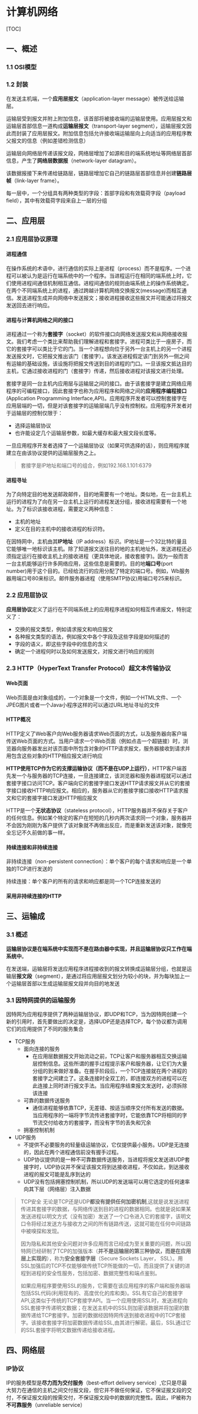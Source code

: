 # 计算机网络

[TOC]

## 一、概述

### 1.1 OSI模型

### 1.2 封装

在发送主机端，一个**应用层报文**（application-layer message）被传送给运输层。

运输层受到报文并附上附加信息，该首部将被接收端的运输层使用。应用层报文和运输层首部信息一道构成**运输层报文**（transport-layer segment），运输层报文因此而封装了应用层报文。附加信息包括允许接收端运输层向上向适当的应用程序教父报文的信息（例如差错检测信息）

运输层向网络层传递该报文段，网络层增加了如源和目的端系统地址等网络层首部信息，产生了**网络层数据报**（network-layer datagram）。

该数据报接下来传递给链路层，链路层增加它自己的链路层首部信息并创建**链路层帧**（link-layer frame）。

每一层中，一个分组具有两种类型的字段：首部字段和有效载荷字段（payload field），其中有效载荷字段来自上一层的分组



## 二、应用层

### 2.1 应用层协议原理

#### 进程通信

在操作系统的术语中，进行通信的实际上是进程（process）而不是程序。一个进程可以被认为是运行在端系统中的一个程序。当进程运行在相同的端系统上时，它们使用进程间通信机制相互通信。进程间通信的规则由端系统上的操作系统确定。在两个不同端系统上的进程，通过跨越计算机网络交换报文(message)而相互通信。发送进程生成并向网络中发送报文；接收进程接收这些报文并可能通过将报文发送回去进行响应。



#### 进程与计算机网络之间的接口

进程通过一个称为**套接字**（socket）的软件接口向网络发送报文和从网络接收报文。我们考虑一个类比来帮助我们理解进程和套接字。进程可类比于一座房子，而它的套接字可以类比于它的门。当一个进程想向位于另外一台主机上的另一个进程发送报文时，它把报文推出该门（套接字）。该发送进程假定该门到另外一侧之间有运输的基础设施，该设施将把报文传送到目的进程的门口。一旦该报文抵达目的主机，它通过接收进程的门（套接字）传递，然后接收进程对该报文进行处理。

套接字是同一台主机内应用层与运输层之间的接口。由于该套接字是建立网络应用程序的可编程接口，因此套接字也称为应用程序和网络之间的**应用程序编程接口**(Application Programming Interface,API)。应用程序开发者可以控制套接字在应用层端的一切，但是对该套接字的运输层端几乎没有控制权。应用程序开发者对于运输层的控制仅限于：

+ 选择运输层协议
+ 也许能设定几个运输层参数，如最大缓存和最大报文段长度等。

一旦应用程序开发者选择了一个运输层协议（如果可供选择的话），则应用程序就建立在由该协议提供的运输层服务之上。

> 套接字是IP地址和端口号的组合，例如192.168.1.101:6379



#### 进程寻址

为了向特定目的地发送邮政邮件，目的地需要有一个地址。类似地，在一台主机上运行的进程为了向在另一台主机上运行的进程发送分组，接收进程需要有一个地址。为了标识该接收进程，需要定义两种信息：

+ 主机的地址
+ 定义在目的主机中的接收进程的标识符。

在因特网中，主机由其**IP地址**（IP address）标识。IP地址是一个32比特的量且它能够唯一地标识该主机。除了知道报文送往目的地的主机地址外，发送进程还必须指定运行在接收主机上的接收进程（更具体地说，接收套接字)。因为一般而言一台主机能够运行许多网络应用，这些信息是需要的。目的地**端口号**(port number)用于这个目的。已经给流行的应用分配了特定的端口号。例如，Wb服务器用端口号80来标识。邮件服务器进程（使用SMTP协议)用端口号25来标识。

### 2.2 应用层协议

**应用层协议**定义了运行在不同端系统上的应用程序进程如何相互传递报文，特别定义了：

+ 交换的报文类型，例如请求报文和响应报文
+ 各种报文类型的语法，例如报文中各个字段及这些字段是如何描述的
+ 字段的语义，即这些字段中的信息的含义
+ 确定一个进程何时以及如何发送报文，对报文进行响应的规则



### 2.3 HTTP（HyperText Transfer Protocol）超文本传输协议

#### Web页面

Web页面是由对象组成的，一个对象是一个文件，例如一个HTML文件、一个JPEG图片或者一个Java小程序这样的可以通过URL地址寻址的文件



#### HTTP概况

HTTP定义了Web客户向Web服务器请求Web页面的方式，以及服务器向客户端传送Web页面的方式。当用户请求一个Web页面（例如点击一个超链接）时，浏览器向服务器发出对该页面中所包含对象的HTTP请求报文，服务器接收到请求并用包含这些对象的HTTP相应报文进行响应

**HTTP使用TCP作为它的支撑运输协议（而不是在UDP上运行）**，HTTP客户端首先发一个与服务器的TCP连接，一旦连接建立，该浏览器和服务器进程就可以通过套接字接口访问TCP。客户端向它的套接字接口发送HTTP请求报文并从它的套接字接口接收HTTP响应报文。相应的，服务器从它的套接字接口接收HTTP请求报文和它的套接字接口发送HTTP相应报文

HTTP是一个**无状态协议**（stateless protocol），HTTP服务器并不保存关于客户的任何信息。例如某个特定的客户在短短的几秒内两次请求同一个对象，服务器并不会因为刚刚为客户提供了该对象就不再做出反应，而是重新发送该对象，就像完全忘记不久前做的事一样。



#### 持续连接和非持续连接

非持续连接（non-persistent connection）：单个客户的每个请求和响应是一个单独的TCP进行发送的

持续连接：单个客户的所有的请求和响应都是同一个TCP连接发送的



#### 采用非持续连接的HTTP

## 三、运输成

### 3.1 概述

**运输层协议是在端系统中实现而不是在路由器中实现，并且运输层协议只工作在端系统中**。

在发送端，运输层将发送应用程序进程接收到的报文转换成运输层分组，也就是运输层**报文段**（segment），是通过将应用层报文划分为较小的块，并为每块加上一个运输层首部以生成运输层报文段并向目的地发送

### 3.1 因特网提供的运输服务

因特网为应用程序提供了两种运输层协议，即UDP和TCP，当为因特网创建一个新的引用时，首先要做出的决定是，选择UDP还是选择TCP，每个协议都为调用它们的应用提供了不同的服务集合

+ TCP服务
  + 面向连接的服务
    + 在应用层数据报文开始流动之前，TCP让客户和服务器相互交换运输层控制信息。这些所谓的握手过程提示客户和服务器，让它们为大量分组的到来做好准备。在握手阶段后，一个TCP连接就在两个进程的套接字之间建立了。这条连接时全双工的，即连接双方的进程可以在此连接上同时进行报文手法。当应用程序结束报文发送时，必须拆除该连接
  + 可靠的数据传送服务
    + 通信进程能够依靠TCP，无差错、按适当顺序交付所有发送的数据。当应用程序的一端将字节流传进套接字时，它能依靠TCP将相同的字节流交付给收方的套接字，而没有字节的丢失和冗余
  + 拥塞控制机制
+ UDP服务
  + 不提供不必要服务的轻量级运输协议，它仅提供最小服务。UDP是无连接的，因此在两个进程通信前没有握手过程。
  + UDP协议提供的是一种不可靠数据传送服务，当进程将报文发送进UDP套接字时，UDP协议并不保证该报文将到达接收进程，不仅如此，到达接收进程的报文可能是乱序到达的
  + UDP没有包括拥塞控制机制，所以UDP的发送端可以用它选定的任何速率向其下层（网络层）注入数据



> TCP安全
> 无论是TCP还是UDP**都没有提供任何加密机制**,这就是说发送进程传进其套接字的数据，与网络传送到目的进程的数据相同。也就是说如果某发送进程以明文方式（没有加密）发送了一个口令进入它的套接字，该明文口令将经过发送方与接收方之间的所有链路传送，这就可能在任何中间链路中被嗅探和发现。
>
> 因为隐私和其他安全问题对许多应用而言已经成为至关重要的问题，所以因特网已经研制了TCP的加强版本（**并不是运输层的第三种协议，而是在应用层上实现的**），称为**安全套接字层**（Secure Sockets Layer， SSL）。用SSL加强后的TCP不仅能够做传统TCP所能做的一切，而且提供了关键的进程到进程的安全性服务，包括加密、数据完整性和端点鉴别。
>
> 如果应用程序要使用SSL的服务，它需要在该应用程序的客户端和服务器端包括SSL代码(利用现有的、高度优化的库和类)。SSL有它自己的套接字API,这类似于传统的TCP套接字API。当一个应用使用SSL时，发送进程向SSL套接字传递明文数据；在发送主机中的SSL则加密该数据并将加密的数据传递给TCP套接字。加密的数据经因特网传送到接收进程中的TCP套接字。该接收套接字将加密数据传递给SSL,由其进行解密。最后，SSL通过它的SSL套接字将明文数据传递给接收进程。



## 四、网络层

### IP协议

IP的服务模型是**尽力而为交付服务**（best-effort delivery service）,它只是尽最大努力在通信的主机之间交付报文段，但它并不做任何保证，它不保证报文段的交付，不保证报文段的按需交付，不保证报文段中的数据的完整性。因此，IP被称为**不可靠服务**（unreliable service）

